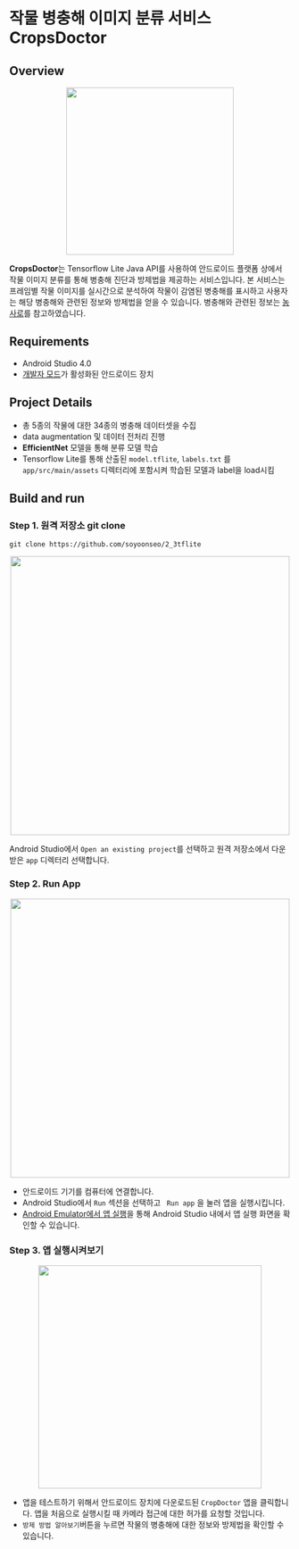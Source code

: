 # 작물 병충해 이미지 분류 서비스 CropsDoctor

## Overview
<p align="center"><img src="https://ifh.cc/g/DYgWPS.png" height="300px"></img></p>


**CropsDoctor**는 Tensorflow Lite Java API를 사용하여 안드로이드 플랫폼 상에서 
작물 이미지 분류를 통해 병충해 진단과 방제법을 제공하는 서비스입니다. 
본 서비스는 프레임별 작물 이미지를 실시간으로 분석하여 작물이 감염된 병충해를 표시하고 사용자는 해당 병충해와 관련된 정보와 방제법을 얻을 수 있습니다. 
병충해와 관련된 정보는 [농사로](http://t2m.kr/pV4Xv)를 참고하였습니다. 

## Requirements

-   Android Studio 4.0
- [개발자 모드](https://developer.android.com/studio/debug/dev-options?hl=ko)가 활성화된 안드로이드 장치

## Project Details

- 총 5종의 작물에 대한 34종의 병충해 데이터셋을 수집
- data augmentation 및 데이터 전처리 진행
- **EfficientNet** 모델을 통해 분류 모델 학습
- Tensorflow Lite를 통해 산출된 `model.tflite`, `labels.txt` 를 `app/src/main/assets` 디렉터리에 포함시켜  학습된 모델과 label을 load시킴


## Build and run

### Step 1. 원격 저장소 git clone

```
git clone https://github.com/soyoonseo/2_3tflite
```

<p align="center"><img src="https://ifh.cc/g/0UnbcI.jpg" width="500px"></p>

Android Studio에서 `Open an existing project`를 선택하고 원격 저장소에서 다운받은 `app` 디렉터리 선택합니다.


### Step 2. Run App
<p align="center"><img src="https://ifh.cc/g/n74qho.jpg" width="500px"></p>

- 안드로이드 기기를 컴퓨터에 연결합니다. 
- Android Studio에서 `Run` 섹션을 선택하고  ` Run app` 을 눌러 앱을 실행시킵니다. 
- [Android Emulator에서 앱 실행]([https://developer.android.com/studio/run/emulator?hl=ko](https://developer.android.com/studio/run/emulator?hl=ko))을 통해 Android Studio 내에서 앱 실행 화면을 확인할 수 있습니다. 



### Step 3. 앱 실행시켜보기
<p align="center"><img src="https://ifh.cc/g/CkvAoR.jpg" height="400px"></img></p>

- 앱을 테스트하기 위해서 안드로이드 장치에 다운로드된 `CropDoctor` 앱을 클릭합니다. 앱을 처음으로 실행시킬 때 카메라 접근에 대한 허가를 요청할 것입니다. 
- `방제 방법 알아보기`버튼을 누르면 작물의 병충해에 대한 정보와 방제법을 확인할 수 있습니다. 
